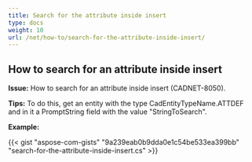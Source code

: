 ```yaml
---
title: Search for the attribute inside insert
type: docs
weight: 10
url: /net/how-to/search-for-the-attribute-inside-insert/
---
```


## **How to search for an attribute inside insert**

**Issue:** How to search for an attribute inside insert (CADNET-8050).

**Tips:** To do this, get an entity with the type CadEntityTypeName.ATTDEF and in it a PromptString field with the value "StringToSearch".

**Example:**

{{< gist "aspose-com-gists" "9a239eab0b9dda0e1c54be533ea399bb" "search-for-the-attribute-inside-insert.cs" >}}